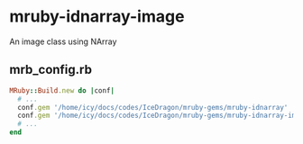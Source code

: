 mruby-idnarray-image
====================

An image class using NArray

## mrb_config.rb
```ruby
MRuby::Build.new do |conf|
  # ...
  conf.gem '/home/icy/docs/codes/IceDragon/mruby-gems/mruby-idnarray'
  conf.gem '/home/icy/docs/codes/IceDragon/mruby-gems/mruby-idnarray-image'
  # ...
end
```


